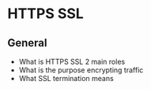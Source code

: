 # HTTPS SSL
## General
* What is HTTPS SSL 2 main roles
* What is the purpose encrypting traffic
* What SSL termination means
